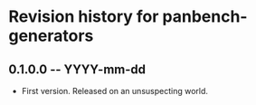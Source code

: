 # Revision history for panbench-generators

## 0.1.0.0 -- YYYY-mm-dd

* First version. Released on an unsuspecting world.
